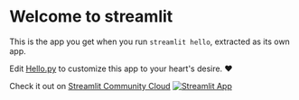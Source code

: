 # Welcome to streamlit

This is the app you get when you run `streamlit hello`, extracted as its own app.

Edit [Hello.py](./Hello.py) to customize this app to your heart's desire. ❤️

Check it out on [Streamlit Community Cloud](https://st-hello-app.streamlit.app/)
[![Streamlit App](https://static.streamlit.io/badges/streamlit_badge_black_white.svg)](https://hello-app-lbfmxhriaal.streamlit.app)
